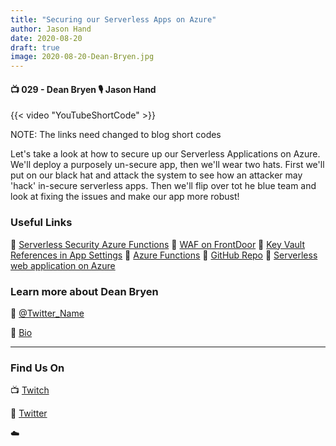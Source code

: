 ```yaml
---
title: "Securing our Serverless Apps on Azure"
author: Jason Hand
date: 2020-08-20
draft: true
image: 2020-08-20-Dean-Bryen.jpg
---
```


#### 📺 029 - Dean Bryen 🎙️ Jason Hand

<!--more-->

{{< video "YouTubeShortCode" >}}

NOTE: The links need changed to blog short codes

Let's take a look at how to secure up our Serverless Applications on Azure. We'll deploy a purposely un-secure app, then we'll wear two hats. First we'll put on our black hat and attack the system to see how an attacker may 'hack' in-secure serverless apps. Then we'll flip over tot he blue team and look at fixing the issues and make our app more robust! 

### Useful Links

🔗 [Serverless Security Azure Functions](https://cda.ms/1yp)
🔗 [WAF on FrontDoor](https://cda.ms/1yq)
🔗 [Key Vault References in App Settings](https://cda.ms/1yr)
🔗 [Azure Functions](https://cda.ms/1ys)
🔗 [GitHub Repo](https://github.com/deanobalino/ServerlessSecurityWorkshop)
🔗 [Serverless web application on Azure](https://cda.ms/1yt)

### Learn more about Dean Bryen

🔗 [@Twitter_Name](https://twitter.com/deanbryen)

🔗 [Bio](https://developer.microsoft.com/en-us/advocates/dean-bryen)


---

### Find Us On

📺 [Twitch](https://www.twitch.tv/microsoftdeveloper)

🔗 [Twitter](https://twitter.com/jasonhand)

☁️
